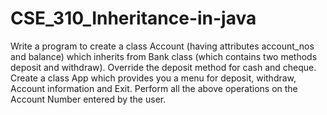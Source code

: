 # CSE_310_Inheritance-in-java
Write a program to create a class Account (having attributes account_nos and balance) which inherits from Bank class (which contains two methods deposit and withdraw). Override the deposit method for cash and cheque. Create a class App which provides you a menu for deposit, withdraw, Account information and Exit. Perform all the above operations on the Account Number entered by the user.
